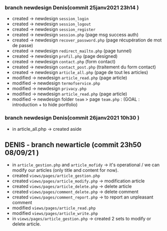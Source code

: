 ### branch newdesign Denis(commit 25janv2021 23h14 )

- created -> newdesign `session_login`
- created -> newdesign `session_logout`
- created -> newdesign `session_register`
- created -> newdesign `session.php` (page msg success auth)
- created -> newdesign `recover_password.php` (page récupération de mot de passe)
- created -> newdesign `redirect_mailto.php` (page tunnel)
- created -> newdesign `profil.php` (page designed)
- created -> newdesign `contact.php` (form contact)
- created -> newdesign `contact_post.php` (traitement du form contact)
- created -> newdesign `article_all.php` (page de tout les articles)
- modified -> newdesign `article_read.php` (page article)
- modified -> newdesign `termofservice.php`
- modified -> newdesign `privacy.php`
- modified -> newdesign `article_read.php` (page article)
- modified -> newdesign folder `team` > page `team.php` : (GOAL : introduction + to hide portfolio)

### branch newdesign Denis(commit 26janv2021 10h30 )

- in article_all.php -> created aside


## DENIS - branch newarticle (commit 23h50 08/09/21 )

- in `article_gestion.php` and `article_mofidy` -> it's operational / we can modify our articles (only title and content for now).
- created `views/pages/article_gestion.php`
- created `views/pages/article_modify.php` -> modification article
- created `views/pages/article_delete.php` -> delete article
- created `views/pages/comment_delete.php` -> delete comment
- created `views/pages/comment_report.php` -> to report an unpleasant comment 
- modified `views/pages/article_read.php`
- modified `views/pages/article_write.php`
- in `views/pages/article_gestion.php` -> created 2 sets to modify or delete article.